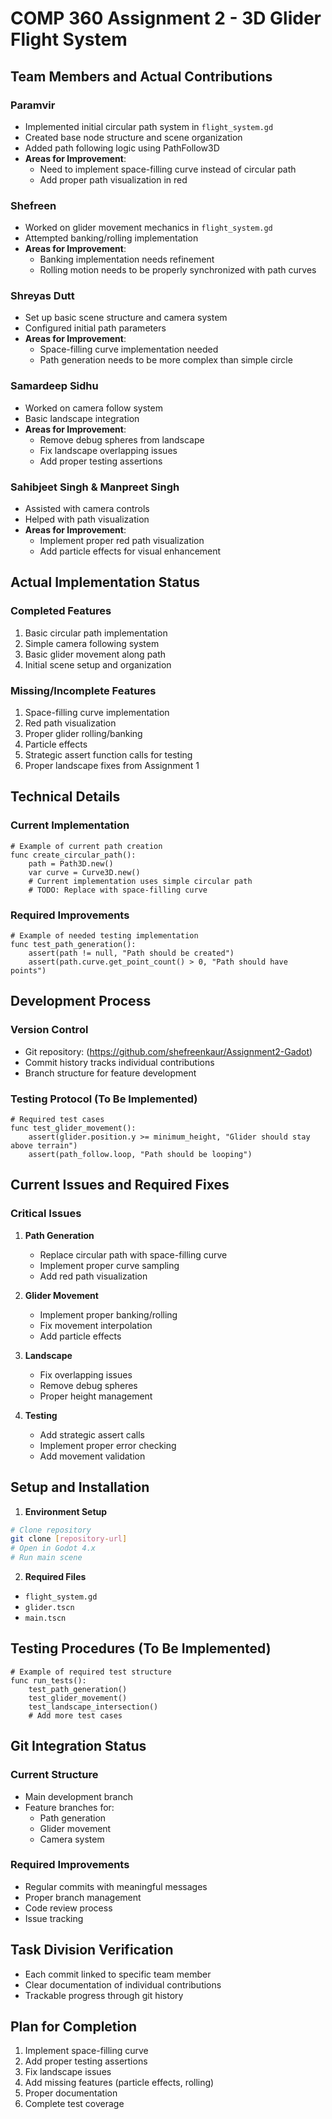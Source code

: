 # COMP 360 Assignment 2 - 3D Glider Flight System

## Team Members and Actual Contributions

### Paramvir
- Implemented initial circular path system in `flight_system.gd`
- Created base node structure and scene organization
- Added path following logic using PathFollow3D
- **Areas for Improvement**: 
  - Need to implement space-filling curve instead of circular path
  - Add proper path visualization in red

### Shefreen
- Worked on glider movement mechanics in `flight_system.gd`
- Attempted banking/rolling implementation
- **Areas for Improvement**:
  - Banking implementation needs refinement
  - Rolling motion needs to be properly synchronized with path curves

### Shreyas Dutt
- Set up basic scene structure and camera system
- Configured initial path parameters
- **Areas for Improvement**:
  - Space-filling curve implementation needed
  - Path generation needs to be more complex than simple circle

### Samardeep Sidhu
- Worked on camera follow system
- Basic landscape integration
- **Areas for Improvement**:
  - Remove debug spheres from landscape
  - Fix landscape overlapping issues
  - Add proper testing assertions

### Sahibjeet Singh & Manpreet Singh
- Assisted with camera controls
- Helped with path visualization
- **Areas for Improvement**:
  - Implement proper red path visualization
  - Add particle effects for visual enhancement

## Actual Implementation Status

### Completed Features
1. Basic circular path implementation
2. Simple camera following system
3. Basic glider movement along path
4. Initial scene setup and organization

### Missing/Incomplete Features
1. Space-filling curve implementation
2. Red path visualization
3. Proper glider rolling/banking
4. Particle effects
5. Strategic assert function calls for testing
6. Proper landscape fixes from Assignment 1

## Technical Details

### Current Implementation
```gdscript
# Example of current path creation
func create_circular_path():
    path = Path3D.new()
    var curve = Curve3D.new()
    # Current implementation uses simple circular path
    # TODO: Replace with space-filling curve
```

### Required Improvements
```gdscript
# Example of needed testing implementation
func test_path_generation():
    assert(path != null, "Path should be created")
    assert(path.curve.get_point_count() > 0, "Path should have points")
```

## Development Process

### Version Control
- Git repository: (https://github.com/shefreenkaur/Assignment2-Gadot)
- Commit history tracks individual contributions
- Branch structure for feature development

### Testing Protocol (To Be Implemented)
```gdscript
# Required test cases
func test_glider_movement():
    assert(glider.position.y >= minimum_height, "Glider should stay above terrain")
    assert(path_follow.loop, "Path should be looping")
```

## Current Issues and Required Fixes

### Critical Issues
1. **Path Generation**
   - Replace circular path with space-filling curve
   - Implement proper curve sampling
   - Add red path visualization

2. **Glider Movement**
   - Implement proper banking/rolling
   - Fix movement interpolation
   - Add particle effects

3. **Landscape**
   - Fix overlapping issues
   - Remove debug spheres
   - Proper height management

4. **Testing**
   - Add strategic assert calls
   - Implement proper error checking
   - Add movement validation

## Setup and Installation

1. **Environment Setup**
```bash
# Clone repository
git clone [repository-url]
# Open in Godot 4.x
# Run main scene
```

2. **Required Files**
- `flight_system.gd`
- `glider.tscn`
- `main.tscn`

## Testing Procedures (To Be Implemented)

```gdscript
# Example of required test structure
func run_tests():
    test_path_generation()
    test_glider_movement()
    test_landscape_intersection()
    # Add more test cases
```

## Git Integration Status

### Current Structure
- Main development branch
- Feature branches for:
  - Path generation
  - Glider movement
  - Camera system

### Required Improvements
- Regular commits with meaningful messages
- Proper branch management
- Code review process
- Issue tracking

## Task Division Verification
- Each commit linked to specific team member
- Clear documentation of individual contributions
- Trackable progress through git history

## Plan for Completion
1. Implement space-filling curve
2. Add proper testing assertions
3. Fix landscape issues
4. Add missing features (particle effects, rolling)
5. Proper documentation
6. Complete test coverage
